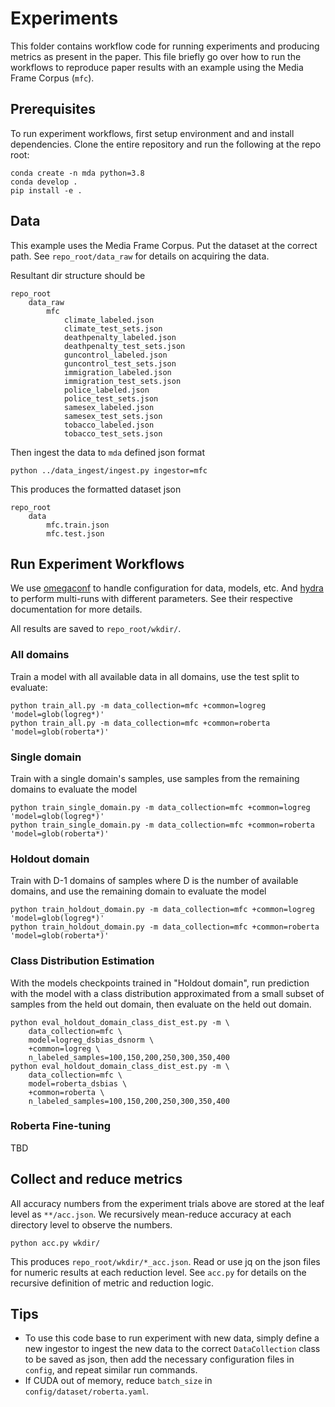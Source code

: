 # Experiments

This folder contains workflow code for running experiments and producing metrics as present in the paper. This file briefly go over how to run the workflows to reproduce paper results with an example using the Media Frame Corpus (`mfc`).

## Prerequisites

To run experiment workflows, first setup environment and and install dependencies. Clone the entire repository and run the following at the repo root:

```
conda create -n mda python=3.8
conda develop .
pip install -e .
```

## Data

This example uses the Media Frame Corpus. Put the dataset at the correct path. See `repo_root/data_raw` for details on acquiring the data.

Resultant dir structure should be

```
repo_root
    data_raw
        mfc
            climate_labeled.json
            climate_test_sets.json
            deathpenalty_labeled.json
            deathpenalty_test_sets.json
            guncontrol_labeled.json
            guncontrol_test_sets.json
            immigration_labeled.json
            immigration_test_sets.json
            police_labeled.json
            police_test_sets.json
            samesex_labeled.json
            samesex_test_sets.json
            tobacco_labeled.json
            tobacco_test_sets.json
```

Then ingest the data to `mda` defined json format

```
python ../data_ingest/ingest.py ingestor=mfc
```

This produces the formatted dataset json

```
repo_root
    data
        mfc.train.json
        mfc.test.json
```

## Run Experiment Workflows

We use [omegaconf](https://omegaconf.readthedocs.io/en/2.1_branch/) to handle configuration for data, models, etc. And [hydra](https://hydra.cc/docs/intro/) to perform multi-runs with different parameters. See their respective documentation for more details.

All results are saved to `repo_root/wkdir/`.

### All domains

Train a model with all available data in all domains, use the test split to evaluate:

```
python train_all.py -m data_collection=mfc +common=logreg 'model=glob(logreg*)'
python train_all.py -m data_collection=mfc +common=roberta 'model=glob(roberta*)'
```

### Single domain

Train with a single domain's samples, use samples from the remaining domains to evaluate the model

```
python train_single_domain.py -m data_collection=mfc +common=logreg 'model=glob(logreg*)'
python train_single_domain.py -m data_collection=mfc +common=roberta 'model=glob(roberta*)'
```

### Holdout domain

Train with D-1 domains of samples where D is the number of available domains, and use the remaining domain to evaluate the model

```
python train_holdout_domain.py -m data_collection=mfc +common=logreg 'model=glob(logreg*)'
python train_holdout_domain.py -m data_collection=mfc +common=roberta 'model=glob(roberta*)'
```

### Class Distribution Estimation

With the models checkpoints trained in "Holdout domain", run prediction with the model with a class distribution approximated from a small subset of samples from the held out domain, then evaluate on the held out domain.

```
python eval_holdout_domain_class_dist_est.py -m \
    data_collection=mfc \
    model=logreg_dsbias_dsnorm \
    +common=logreg \
    n_labeled_samples=100,150,200,250,300,350,400
python eval_holdout_domain_class_dist_est.py -m \
    data_collection=mfc \
    model=roberta_dsbias \
    +common=roberta \
    n_labeled_samples=100,150,200,250,300,350,400
```

### Roberta Fine-tuning

TBD

## Collect and reduce metrics

All accuracy numbers from the experiment trials above are stored at the leaf level as `**/acc.json`. We recursively mean-reduce accuracy at each directory level to observe the numbers.

```
python acc.py wkdir/
```

This produces `repo_root/wkdir/*_acc.json`. Read or use jq on the json files for numeric results at each reduction level. See `acc.py` for details on the recursive definition of metric and reduction logic.

## Tips

- To use this code base to run experiment with new data, simply define a new ingestor to ingest the new data to the correct `DataCollection` class to be saved as json, then add the necessary configuration files in `config`, and repeat similar run commands.
- If CUDA out of memory, reduce `batch_size` in `config/dataset/roberta.yaml`.
